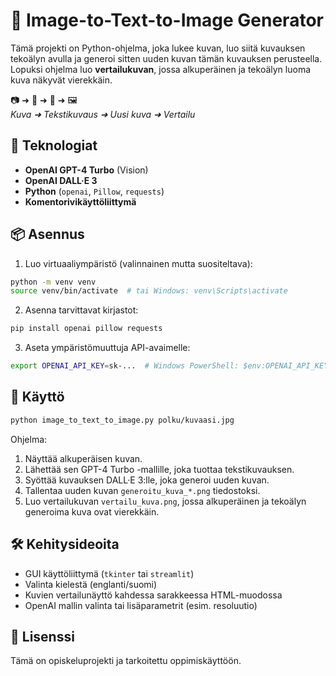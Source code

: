 # 🧠 Image-to-Text-to-Image Generator

Tämä projekti on Python-ohjelma, joka lukee kuvan, luo siitä kuvauksen tekoälyn avulla ja generoi sitten uuden kuvan tämän kuvauksen perusteella. Lopuksi ohjelma luo **vertailukuvan**, jossa alkuperäinen ja tekoälyn luoma kuva näkyvät vierekkäin.

📷 ➜ 📝 ➜ 🎨 ➜ 🖼  
*Kuva ➜ Tekstikuvaus ➜ Uusi kuva ➜ Vertailu*

## 🔧 Teknologiat

- **OpenAI GPT-4 Turbo** (Vision)
- **OpenAI DALL·E 3**
- **Python** (`openai`, `Pillow`, `requests`)
- **Komentorivikäyttöliittymä**

## 📦 Asennus

1. Luo virtuaaliympäristö (valinnainen mutta suositeltava):

```bash
python -m venv venv
source venv/bin/activate  # tai Windows: venv\Scripts\activate
```

2. Asenna tarvittavat kirjastot:

```bash
pip install openai pillow requests
```

3. Aseta ympäristömuuttuja API-avaimelle:

```bash
export OPENAI_API_KEY=sk-...  # Windows PowerShell: $env:OPENAI_API_KEY="sk-..."
```

## 🚀 Käyttö

```bash
python image_to_text_to_image.py polku/kuvaasi.jpg
```

Ohjelma:
1. Näyttää alkuperäisen kuvan.
2. Lähettää sen GPT-4 Turbo -mallille, joka tuottaa tekstikuvauksen.
3. Syöttää kuvauksen DALL·E 3:lle, joka generoi uuden kuvan.
4. Tallentaa uuden kuvan `generoitu_kuva_*.png` tiedostoksi.
5. Luo vertailukuvan `vertailu_kuva.png`, jossa alkuperäinen ja tekoälyn generoima kuva ovat vierekkäin.

## 🛠 Kehitysideoita

- GUI käyttöliittymä (`tkinter` tai `streamlit`)
- Valinta kielestä (englanti/suomi)
- Kuvien vertailunäyttö kahdessa sarakkeessa HTML-muodossa
- OpenAI mallin valinta tai lisäparametrit (esim. resoluutio)

## 📄 Lisenssi

Tämä on opiskeluprojekti ja tarkoitettu oppimiskäyttöön.